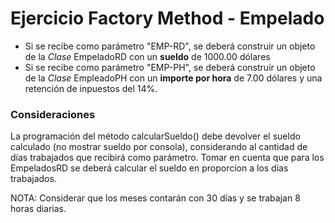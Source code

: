 # Ejercicio Factory Method - Empelado

* Si se recibe como parámetro "EMP-RD", se deberá construir un objeto de la *Clase* EmpeladoRD con un **sueldo** de 1000.00 dólares
* Si se recibe como parámetro "EMP-PH", se deberá construir un objeto de la *Clase* EmpleadoPH con un **importe por hora** de 7.00 dólares y una retención de inpuestos del 14%.

### Consideraciones

La programación del método calcularSueldo() debe devolver el sueldo calculado (no mostrar sueldo por consola), considerando al cantidad de días trabajados que recibirá como parámetro. Tomar en cuenta que para los EmpeladosRD se deberá calcular el sueldo en proporcion a los días trabajados.

NOTA: Considerar que los meses contarán con 30 días y se trabajan 8 horas diarias.
